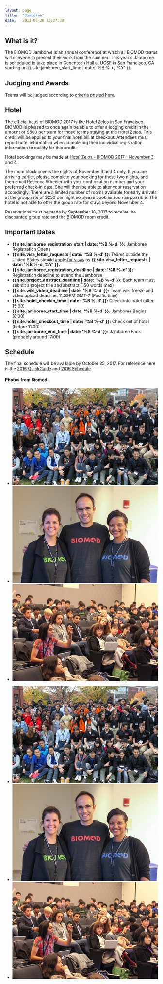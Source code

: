 ```yaml
---
layout: page
title:  "Jamboree"
date:   2013-08-28 16:27:08
---
```



## What is it?

The BIOMOD Jamboree is an annual conference at which all BIOMOD teams will convene to present their work from the summer. This year's Jamboree is scheduled to take place in Genentech Hall at UCSF in San Francisco, CA starting on {{ site.jamboree_start_time | date: '%B %-d, %Y' }}.

## Judging and Awards

Teams will be judged according to [criteria posted here](/judging).

## Hotel

The official hotel of BIOMOD 2017 is the Hotel Zelos in San Francisco.  BIOMOD is pleased to once again be able to offer a lodging credit in the amount of $500 per team for those teams staying at the Hotel Zelos.  This credit will be applied to your final hotel bill at checkout.  Attendees must report hotel information when completing their individual registration information to qualify for this credit.  

Hotel bookings may be made at <a href="https://gc.synxis.com/rez.aspx?Hotel=75030&Chain=1003&arrive=11/3/2017&depart=11/5/2017&adult=1&child=0&group=58591">Hotel Zelos - BIOMOD 2017 - November 3 and 4.</a>

The room block covers the nights of November 3 and 4 only.  If you are arriving earlier, please complete your booking for these two nights, and then email Rebecca Wheeler with your confirmation number and your preferred check-in date. She will then be able to alter your reservation accordingly. There are a limited number of rooms available for early arrivals at the group rate of $239 per night so please book as soon as possible. The hotel is not able to offer the group rate for stays beyond November 4.

Reservations must be made by September 18, 2017 to receive the discounted group rate and the BIOMOD room credit.

## Important Dates

- **{{ site.jamboree_registration_start | date: '%B %-d' }}:** Jamboree Registration Opens
- **{{ site.visa_letter_requests | date: '%B %-d' }}:** Teams outside the United States should [apply for visas](visa-information) by **{{ site.visa_letter_requests | date: '%B %-d, %Y' }}.**
- **{{ site.jamboree_registration_deadline | date: '%B %-d' }}:** Registration deadline to attend the Jamboree
- **{{ site.project_abstract_deadline | date: '%B %-d' }}:** Each team must submit a project title and abstract (150 words max)
- **{{ site.wiki_video_deadline | date: '%B %-d' }}:** Team wiki freeze and video upload deadline. 11:59PM GMT-7 (Pacific time)
- **{{ site.hotel_checkin_time | date: '%B %-d' }}:** Check into hotel (after 15:00)
- **{{ site.jamboree_start_time | date: '%B %-d' }}:** Jamboree Begins (8:00)
- **{{ site.hotel_checkout_time | date: '%B %-d' }}:** Check out of hotel (before 11:00)
- **{{ site.jamboree_end_time | date: '%B %-d' }}:** Jamboree Ends (probably around 17:00)

## Schedule

The final schedule will be available by October 25, 2017. For reference here is the [2016 QuickGuide](./BIOMOD2016-QuickGuide.pdf) and [2016 Schedule](./BIOMOD2016-Schedule.pdf).

<div class="main">
<div class="row">

<h4 id="latest-photos">Photos from Biomod</h2>
<div id="photos" class="flexslider">
	<ul class="slides">
		<li><img src="/assets/images/photos/8165661478_b9d70fb1f6.jpg" /></li>
		<li><img src="/assets/images/photos/8165610433_a40a164810.jpg" /></li>
		<li><img src="/assets/images/photos/8165655658_10c6eafbc2.jpg" /></li>
	</ul>
</div>
<div id="photos-nav" class="flexslider">
	<ul class="slides">
		<li><img src="/assets/images/photos/8165661478_b9d70fb1f6.jpg" /></li>
		<li><img src="/assets/images/photos/8165610433_a40a164810.jpg" /></li>
		<li><img src="/assets/images/photos/8165655658_10c6eafbc2.jpg" /></li>
	</ul>
</div>

</div>
</div>
